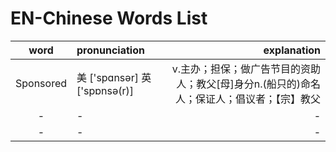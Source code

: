 # EN-Chinese Words List


|word|pronunciation|explanation|
|:---------------:|:---------------|---------------:|
|Sponsored|美 ['spɑnsər] 英 ['spɒnsə(r)]|v.主办；担保；做广告节目的资助人；教父[母]身分n.(船只的)命名人；保证人；倡议者；【宗】教父|
|-|-|-|
|-|-|-|

